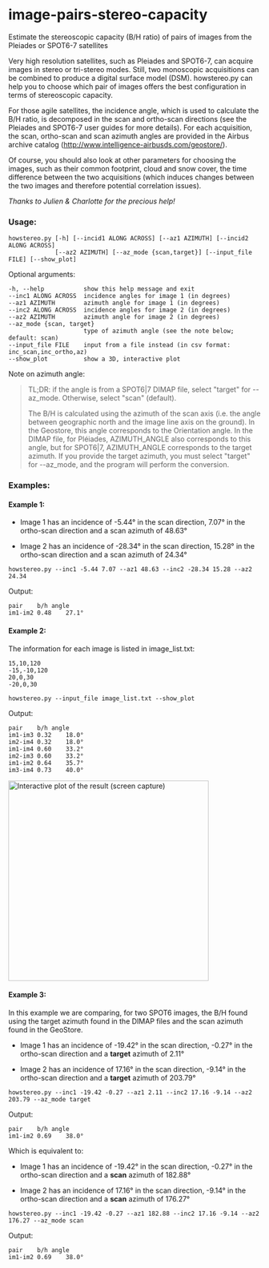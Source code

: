 # image-pairs-stereo-capacity
Estimate the stereoscopic capacity (B/H ratio) of pairs of images from the Pleiades or SPOT6-7 satellites

Very high resolution satellites, such as Pleiades and SPOT6-7, can acquire images in stereo or tri-stereo modes. Still, two monoscopic acquisitions can be combined to produce a digital surface model (DSM). howstereo.py can help you to choose which pair of images offers the best configuration in terms of stereoscopic capacity.

For those agile satellites, the incidence angle, which is used to calculate the B/H ratio, is decomposed in the scan and ortho-scan directions (see the Pleiades and SPOT6-7 user guides for more details). For each acquisition, the scan, ortho-scan and scan azimuth angles are provided in the Airbus archive catalog (http://www.intelligence-airbusds.com/geostore/).

Of course, you should also look at other parameters for choosing the images, such as their common footprint, cloud and snow cover, the time difference between the two acquisitions (which induces changes between the two images and therefore potential correlation issues).

*Thanks to Julien & Charlotte for the precious help!*

### Usage:

```
howstereo.py [-h] [--incid1 ALONG ACROSS] [--az1 AZIMUTH] [--incid2 ALONG ACROSS]
             [--az2 AZIMUTH] [--az_mode {scan,target}] [--input_file FILE] [--show_plot]
```
Optional arguments:
```
-h, --help           show this help message and exit
--inc1 ALONG ACROSS  incidence angles for image 1 (in degrees)
--az1 AZIMUTH        azimuth angle for image 1 (in degrees)
--inc2 ALONG ACROSS  incidence angles for image 2 (in degrees)
--az2 AZIMUTH        azimuth angle for image 2 (in degrees)
--az_mode {scan, target}
                     type of azimuth angle (see the note below; default: scan)
--input_file FILE    input from a file instead (in csv format: inc_scan,inc_ortho,az)
--show_plot          show a 3D, interactive plot
```
Note on azimuth angle:

> TL;DR: if the angle is from a SPOT6|7 DIMAP file, select "target" for --az_mode. Otherwise, select "scan" (default).
> 
> The B/H is calculated using the azimuth of the scan axis (i.e. the angle between geographic north and the image line axis on the ground). In the Geostore, this angle corresponds to the Orientation angle. In the DIMAP file, for Pléiades, AZIMUTH_ANGLE also corresponds to this angle, but for SPOT6|7, AZIMUTH_ANGLE corresponds to the target azimuth. If you provide the target azimuth, you must select "target" for --az_mode, and the program will perform the conversion.

### Examples:

#### Example 1:

- Image 1 has an incidence of -5.44° in the scan direction, 7.07° in the ortho-scan direction and a scan azimuth of 48.63°

- Image 2 has an incidence of -28.34° in the scan direction, 15.28° in the ortho-scan direction and a scan azimuth of 24.34°

`howstereo.py --inc1 -5.44 7.07 --az1 48.63 --inc2 -28.34 15.28 --az2 24.34`

Output:

```
pair	b/h	angle
im1-im2	0.48	27.1°
```

#### Example 2:

The information for each image is listed in image_list.txt:
```
15,10,120
-15,-10,120
20,0,30
-20,0,30
```

`howstereo.py --input_file image_list.txt --show_plot`

Output:

```
pair	b/h	angle
im1-im3	0.32	18.0°
im2-im4	0.32	18.0°
im1-im4	0.60	33.2°
im2-im3	0.60	33.2°
im1-im2	0.64	35.7°
im3-im4	0.73	40.0°
```

<img src="https://github.com/IPGP/image-pairs-stereo-capacity/blob/master/Figure.jpg" alt="Interactive plot of the result (screen capture)" width=400>

#### Example 3:

In this example we are comparing, for two SPOT6 images, the B/H found using the target azimuth found in the DIMAP files and the scan azimuth found in the GeoStore.

- Image 1 has an incidence of -19.42° in the scan direction, -0.27° in the ortho-scan direction and a **target** azimuth of 2.11°

- Image 2 has an incidence of 17.16° in the scan direction, -9.14° in the ortho-scan direction and a **target** azimuth of 203.79°

`howstereo.py --inc1 -19.42 -0.27 --az1 2.11 --inc2 17.16 -9.14 --az2 203.79 --az_mode target`

Output:

```
pair	b/h	angle
im1-im2	0.69	38.0°
```

Which is equivalent to:

- Image 1 has an incidence of -19.42° in the scan direction, -0.27° in the ortho-scan direction and a **scan** azimuth of 182.88°

- Image 2 has an incidence of 17.16° in the scan direction, -9.14° in the ortho-scan direction and a **scan** azimuth of 176.27°

`howstereo.py --inc1 -19.42 -0.27 --az1 182.88 --inc2 17.16 -9.14 --az2 176.27 --az_mode scan`

Output:

```
pair	b/h	angle
im1-im2	0.69	38.0°
```
